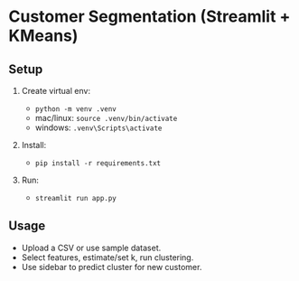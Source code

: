 # Customer Segmentation (Streamlit + KMeans)

## Setup
1. Create virtual env:
   - `python -m venv .venv`
   - mac/linux: `source .venv/bin/activate`
   - windows: `.venv\Scripts\activate`

2. Install:
   - `pip install -r requirements.txt`

3. Run:
   - `streamlit run app.py`

## Usage
- Upload a CSV or use sample dataset.
- Select features, estimate/set k, run clustering.
- Use sidebar to predict cluster for new customer.
